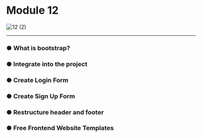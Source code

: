 # Module 12


![12 (2)](https://github.com/user-attachments/assets/a3fad459-1e00-4815-bb11-0c2839aa2afd)
______________________________________________________________________________________________________________________________

### ● What is bootstrap?

### ● Integrate into the project

### ● Create Login Form

### ● Create Sign Up Form

### ● Restructure header and footer

### ● Free Frontend Website Templates
